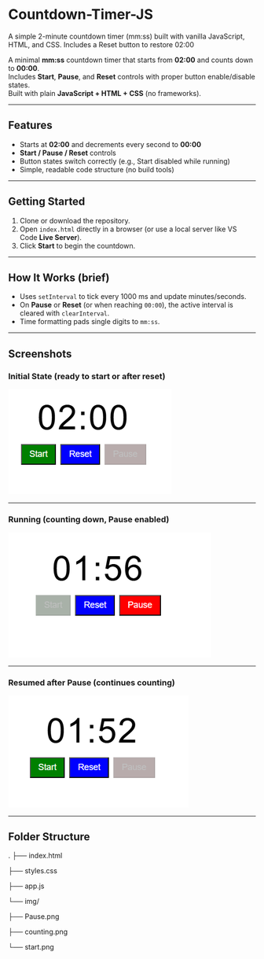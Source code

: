 # Countdown-Timer-JS
A simple 2-minute countdown timer (mm:ss) built with vanilla JavaScript, HTML, and CSS. Includes a Reset button to restore 02:00


A minimal **mm:ss** countdown timer that starts from **02:00** and counts down to **00:00**.  
Includes **Start**, **Pause**, and **Reset** controls with proper button enable/disable states.  
Built with plain **JavaScript + HTML + CSS** (no frameworks).



---

## Features
- Starts at **02:00** and decrements every second to **00:00**
- **Start / Pause / Reset** controls
- Button states switch correctly (e.g., Start disabled while running)
- Simple, readable code structure (no build tools)

---

## Getting Started
1. Clone or download the repository.
2. Open `index.html` directly in a browser (or use a local server like VS Code **Live Server**).
3. Click **Start** to begin the countdown.

---

## How It Works (brief)
- Uses `setInterval` to tick every 1000 ms and update minutes/seconds.
- On **Pause** or **Reset** (or when reaching `00:00`), the active interval is cleared with `clearInterval`.
- Time formatting pads single digits to `mm:ss`.

---

## Screenshots

### Initial State (ready to start or after reset)
![Countdown Start – 02:00](./img/start.png)

---

### Running (counting down, Pause enabled)
![Countdown Running – 01:56](./img/Pause.png)

---

### Resumed after Pause (continues counting)
![Countdown Resumed – 01:52](./img/counting.png)

---

## Folder Structure

.
├── index.html

├── styles.css

├── app.js

└── img/

├── Pause.png

├── counting.png

└── start.png
